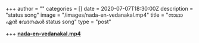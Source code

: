 +++
author = ""
categories = []
date = 2020-07-07T18:30:00Z
description = "status song"
image = "/images/nada-en-vedanakal.mp4"
title = "നാഥാ എന്‍ വേദനകള്‍ status song"
type = "post"

+++
[**nada-en-vedanakal.mp4**](/images/nada-en-vedanakal.mp4 "nada-en-vedanakal.mp4")